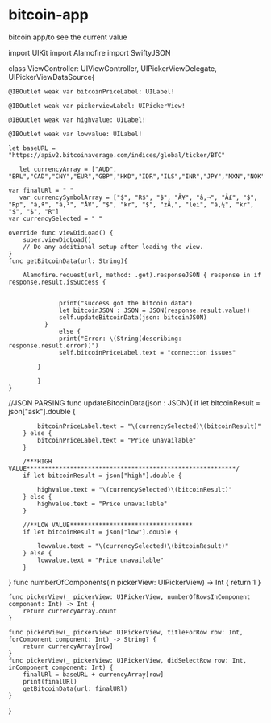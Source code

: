 # bitcoin-app
bitcoin app/to see the current value





import UIKit
import Alamofire
import SwiftyJSON

class ViewController: UIViewController, UIPickerViewDelegate, UIPickerViewDataSource{
   
    
    @IBOutlet weak var bitcoinPriceLabel: UILabel!
    
    @IBOutlet weak var pickerviewLabel: UIPickerView!
    
    @IBOutlet weak var highvalue: UILabel!
    
    @IBOutlet weak var lowvalue: UILabel!
    
    let baseURL = "https://apiv2.bitcoinaverage.com/indices/global/ticker/BTC"
      
       let currencyArray = ["AUD", "BRL","CAD","CNY","EUR","GBP","HKD","IDR","ILS","INR","JPY","MXN","NOK","NZD","PLN","RON","RUB","SEK","SGD","USD","ZAR"]
       
    var finalURl = " "
       var currencySymbolArray = ["$", "R$", "$", "Â¥", "â‚¬", "Â£", "$", "Rp", "â‚ª", "â‚¹", "Â¥", "$", "kr", "$", "zÅ‚", "lei", "â‚½", "kr", "$", "$", "R"]
    var currencySelected = " "

    override func viewDidLoad() {
        super.viewDidLoad()
        // Do any additional setup after loading the view.
    }
    func getBitcoinData(url: String){
        
        Alamofire.request(url, method: .get).responseJSON { response in if response.result.isSuccess {
              

                  print("success got the bitcoin data")
                  let bitcoinJSON : JSON = JSON(response.result.value!)
                  self.updateBitcoinData(json: bitcoinJSON)
              }
                  else {
                  print("Error: \(String(describing: response.result.error))")
                  self.bitcoinPriceLabel.text = "connection issues"

            }
                
            }
    }
//JSON PARSING
    func updateBitcoinData(json : JSON){
        if let bitcoinResult = json["ask"].double {
            
            bitcoinPriceLabel.text = "\(currencySelected)\(bitcoinResult)"
        } else {
            bitcoinPriceLabel.text = "Price unavailable"
        }
        
        /***HIGH VALUE**********************************************************/
        if let bitcoinResult = json["high"].double {
            
            highvalue.text = "\(currencySelected)\(bitcoinResult)"
        } else {
            highvalue.text = "Price unavailable"
        }
        
        //**LOW VALUE**********************************
        if let bitcoinResult = json["low"].double {
            
            lowvalue.text = "\(currencySelected)\(bitcoinResult)"
        } else {
            lowvalue.text = "Price unavailable"
        }
        
        
}
    func numberOfComponents(in pickerView: UIPickerView) -> Int {
        return 1
    }
    
    func pickerView(_ pickerView: UIPickerView, numberOfRowsInComponent component: Int) -> Int {
        return currencyArray.count
    }
    
    func pickerView(_ pickerView: UIPickerView, titleForRow row: Int, forComponent component: Int) -> String? {
        return currencyArray[row]
    }
    func pickerView(_ pickerView: UIPickerView, didSelectRow row: Int, inComponent component: Int) {
        finalURl = baseURL + currencyArray[row]
        print(finalURl)
        getBitcoinData(url: finalURl)
    }

}
